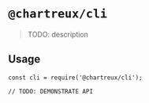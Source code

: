 # `@chartreux/cli`

> TODO: description

## Usage

```
const cli = require('@chartreux/cli');

// TODO: DEMONSTRATE API
```

